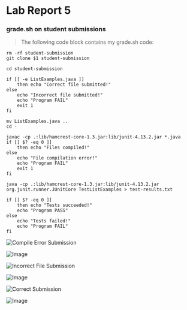 # Lab Report 5

### grade.sh on student submissions

> The following code block contains my grade.sh code:

```
rm -rf student-submission
git clone $1 student-submission

cd student-submission

if [[ -e ListExamples.java ]]
    then echo "Correct file submitted!"
else
    echo "Incorrect file submitted!"
    echo "Program FAIL"
    exit 1
fi

mv ListExamples.java ..
cd -

javac -cp .:lib/hamcrest-core-1.3.jar:lib/junit-4.13.2.jar *.java
if [[ $? -eq 0 ]]
    then echo "Files compiled!"
else
    echo "File compilation error!"
    echo "Program FAIL"
    exit 1
fi

java -cp .:lib/hamcrest-core-1.3.jar:lib/junit-4.13.2.jar org.junit.runner.JUnitCore TestListExamples > test-results.txt

if [[ $? -eq 0 ]]
    then echo "Tests succeeded!"
    echo "Program PASS"
else
    echo "Tests failed!"
    echo "Program FAIL"
fi
```

> 

![Compile Error Submission](https://github.com/ucsd-cse15l-f22/list-methods-compile-error)

![Image](https://i.imgur.com/XxJCjoN.png)

![Incorrect File Submission](https://github.com/ucsd-cse15l-f22/list-methods-filename)

![Image](https://i.imgur.com/3PTaxhH.png)

![Correct Submission](https://github.com/ucsd-cse15l-f22/list-methods-corrected)

![Image](https://i.imgur.com/MyEKSjf.png)